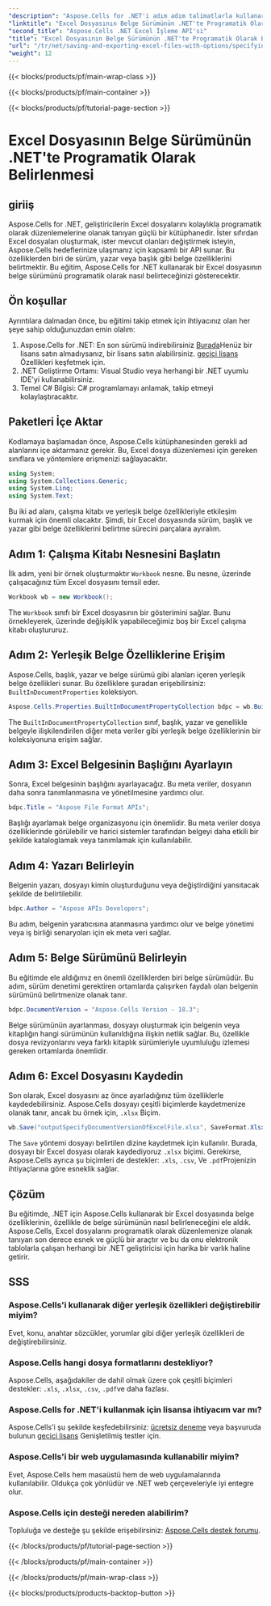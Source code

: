 ```yaml
---
"description": "Aspose.Cells for .NET'i adım adım talimatlarla kullanarak Excel dosyasında sürüm, yazar ve başlık gibi belge özelliklerinin programlı olarak nasıl belirleneceğini öğrenin."
"linktitle": "Excel Dosyasının Belge Sürümünün .NET'te Programatik Olarak Belirlenmesi"
"second_title": "Aspose.Cells .NET Excel İşleme API'si"
"title": "Excel Dosyasının Belge Sürümünün .NET'te Programatik Olarak Belirlenmesi"
"url": "/tr/net/saving-and-exporting-excel-files-with-options/specifying-document-version-of-excel-file/"
"weight": 12
---
```


{{< blocks/products/pf/main-wrap-class >}}

{{< blocks/products/pf/main-container >}}

{{< blocks/products/pf/tutorial-page-section >}}

# Excel Dosyasının Belge Sürümünün .NET'te Programatik Olarak Belirlenmesi

## giriiş
Aspose.Cells for .NET, geliştiricilerin Excel dosyalarını kolaylıkla programatik olarak düzenlemelerine olanak tanıyan güçlü bir kütüphanedir. İster sıfırdan Excel dosyaları oluşturmak, ister mevcut olanları değiştirmek isteyin, Aspose.Cells hedeflerinize ulaşmanız için kapsamlı bir API sunar. Bu özelliklerden biri de sürüm, yazar veya başlık gibi belge özelliklerini belirtmektir. Bu eğitim, Aspose.Cells for .NET kullanarak bir Excel dosyasının belge sürümünü programatik olarak nasıl belirteceğinizi gösterecektir.
## Ön koşullar
Ayrıntılara dalmadan önce, bu eğitimi takip etmek için ihtiyacınız olan her şeye sahip olduğunuzdan emin olalım:
1. Aspose.Cells for .NET: En son sürümü indirebilirsiniz [Burada](https://releases.aspose.com/cells/net/)Henüz bir lisans satın almadıysanız, bir lisans satın alabilirsiniz. [geçici lisans](https://purchase.aspose.com/temporary-license/) Özellikleri keşfetmek için.
2. .NET Geliştirme Ortamı: Visual Studio veya herhangi bir .NET uyumlu IDE'yi kullanabilirsiniz.
3. Temel C# Bilgisi: C# programlamayı anlamak, takip etmeyi kolaylaştıracaktır.
## Paketleri İçe Aktar
Kodlamaya başlamadan önce, Aspose.Cells kütüphanesinden gerekli ad alanlarını içe aktarmanız gerekir. Bu, Excel dosya düzenlemesi için gereken sınıflara ve yöntemlere erişmenizi sağlayacaktır.
```csharp
using System;
using System.Collections.Generic;
using System.Linq;
using System.Text;
```
Bu iki ad alanı, çalışma kitabı ve yerleşik belge özellikleriyle etkileşim kurmak için önemli olacaktır.
Şimdi, bir Excel dosyasında sürüm, başlık ve yazar gibi belge özelliklerini belirtme sürecini parçalara ayıralım.
## Adım 1: Çalışma Kitabı Nesnesini Başlatın
İlk adım, yeni bir örnek oluşturmaktır `Workbook` nesne. Bu nesne, üzerinde çalışacağınız tüm Excel dosyasını temsil eder.
```csharp
Workbook wb = new Workbook();
```
The `Workbook` sınıfı bir Excel dosyasının bir gösterimini sağlar. Bunu örnekleyerek, üzerinde değişiklik yapabileceğimiz boş bir Excel çalışma kitabı oluştururuz.
## Adım 2: Yerleşik Belge Özelliklerine Erişim
Aspose.Cells, başlık, yazar ve belge sürümü gibi alanları içeren yerleşik belge özellikleri sunar. Bu özelliklere şuradan erişebilirsiniz: `BuiltInDocumentProperties` koleksiyon.
```csharp
Aspose.Cells.Properties.BuiltInDocumentPropertyCollection bdpc = wb.BuiltInDocumentProperties;
```
The `BuiltInDocumentPropertyCollection` sınıf, başlık, yazar ve genellikle belgeyle ilişkilendirilen diğer meta veriler gibi yerleşik belge özelliklerinin bir koleksiyonuna erişim sağlar.
## Adım 3: Excel Belgesinin Başlığını Ayarlayın
Sonra, Excel belgesinin başlığını ayarlayacağız. Bu meta veriler, dosyanın daha sonra tanımlanmasına ve yönetilmesine yardımcı olur.
```csharp
bdpc.Title = "Aspose File Format APIs";
```
Başlığı ayarlamak belge organizasyonu için önemlidir. Bu meta veriler dosya özelliklerinde görülebilir ve harici sistemler tarafından belgeyi daha etkili bir şekilde kataloglamak veya tanımlamak için kullanılabilir.
## Adım 4: Yazarı Belirleyin
Belgenin yazarı, dosyayı kimin oluşturduğunu veya değiştirdiğini yansıtacak şekilde de belirtilebilir.
```csharp
bdpc.Author = "Aspose APIs Developers";
```
Bu adım, belgenin yaratıcısına atanmasına yardımcı olur ve belge yönetimi veya iş birliği senaryoları için ek meta veri sağlar.
## Adım 5: Belge Sürümünü Belirleyin
Bu eğitimde ele aldığımız en önemli özelliklerden biri belge sürümüdür. Bu adım, sürüm denetimi gerektiren ortamlarda çalışırken faydalı olan belgenin sürümünü belirtmenize olanak tanır.
```csharp
bdpc.DocumentVersion = "Aspose.Cells Version - 18.3";
```
Belge sürümünün ayarlanması, dosyayı oluşturmak için belgenin veya kitaplığın hangi sürümünün kullanıldığına ilişkin netlik sağlar. Bu, özellikle dosya revizyonlarını veya farklı kitaplık sürümleriyle uyumluluğu izlemesi gereken ortamlarda önemlidir.
## Adım 6: Excel Dosyasını Kaydedin
Son olarak, Excel dosyasını az önce ayarladığınız tüm özelliklerle kaydedebilirsiniz. Aspose.Cells dosyayı çeşitli biçimlerde kaydetmenize olanak tanır, ancak bu örnek için, `.xlsx` Biçim.
```csharp
wb.Save("outputSpecifyDocumentVersionOfExcelFile.xlsx", SaveFormat.Xlsx);
```
The `Save` yöntemi dosyayı belirtilen dizine kaydetmek için kullanılır. Burada, dosyayı bir Excel dosyası olarak kaydediyoruz `.xlsx` biçimi. Gerekirse, Aspose.Cells ayrıca şu biçimleri de destekler: `.xls`, `.csv`, Ve `.pdf`Projenizin ihtiyaçlarına göre esneklik sağlar.
## Çözüm
Bu eğitimde, .NET için Aspose.Cells kullanarak bir Excel dosyasında belge özelliklerinin, özellikle de belge sürümünün nasıl belirleneceğini ele aldık. Aspose.Cells, Excel dosyalarını programatik olarak düzenlemenize olanak tanıyan son derece esnek ve güçlü bir araçtır ve bu da onu elektronik tablolarla çalışan herhangi bir .NET geliştiricisi için harika bir varlık haline getirir.
## SSS
### Aspose.Cells'i kullanarak diğer yerleşik özellikleri değiştirebilir miyim?  
Evet, konu, anahtar sözcükler, yorumlar gibi diğer yerleşik özellikleri de değiştirebilirsiniz.
### Aspose.Cells hangi dosya formatlarını destekliyor?  
Aspose.Cells, aşağıdakiler de dahil olmak üzere çok çeşitli biçimleri destekler: `.xls`, `.xlsx`, `.csv`, `.pdf`ve daha fazlası.
### Aspose.Cells for .NET'i kullanmak için lisansa ihtiyacım var mı?  
Aspose.Cells'i şu şekilde keşfedebilirsiniz: [ücretsiz deneme](https://releases.aspose.com/) veya başvuruda bulunun [geçici lisans](https://purchase.aspose.com/temporary-license/) Genişletilmiş testler için.
### Aspose.Cells'i bir web uygulamasında kullanabilir miyim?  
Evet, Aspose.Cells hem masaüstü hem de web uygulamalarında kullanılabilir. Oldukça çok yönlüdür ve .NET web çerçeveleriyle iyi entegre olur.
### Aspose.Cells için desteği nereden alabilirim?  
Topluluğa ve desteğe şu şekilde erişebilirsiniz: [Aspose.Cells destek forumu](https://forum.aspose.com/c/cells/9).

{{< /blocks/products/pf/tutorial-page-section >}}

{{< /blocks/products/pf/main-container >}}

{{< /blocks/products/pf/main-wrap-class >}}

{{< blocks/products/products-backtop-button >}}